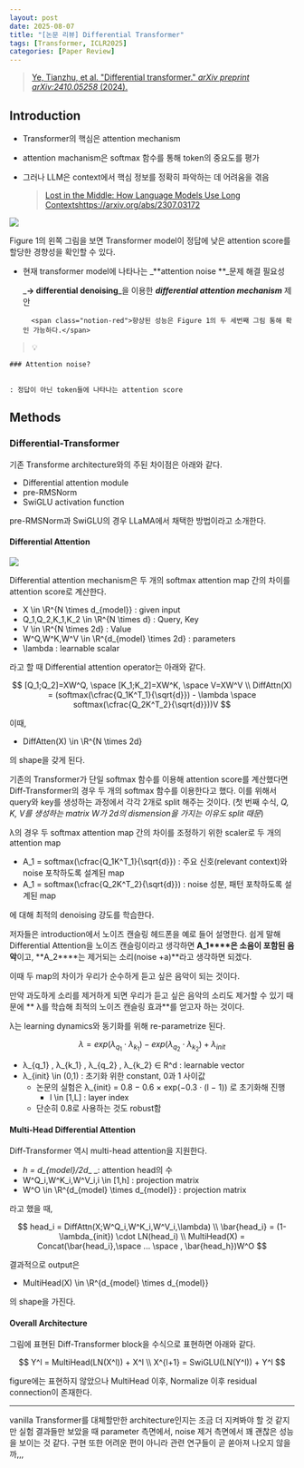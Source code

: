 ```yaml
---
layout: post
date: 2025-08-07
title: "[논문 리뷰] Differential Transformer"
tags: [Transformer, ICLR2025]
categories: [Paper Review]
---
```


> [Ye, Tianzhu, et al. "Differential transformer." ](https://arxiv.org/abs/2410.05258)[_arXiv preprint arXiv:2410.05258_](https://arxiv.org/abs/2410.05258)[ (2024).](https://arxiv.org/abs/2410.05258)



## Introduction

- Transformer의 핵심은 attention mechanism
- attention machanism은 softmax 함수를 통해 token의 중요도를 평가
- 그러나 LLM은 context에서 핵심 정보를 정확히 파악하는 데 어려움을 겪음

	> [Lost in the Middle: How Language Models Use Long Contextshttps://arxiv.org/abs/2307.03172](https://arxiv.org/abs/2307.03172)


![](https://prod-files-secure.s3.us-west-2.amazonaws.com/542b861c-36a8-4051-84e5-8804b6728dba/9083ea56-691a-4752-ae26-47f403431ac8/image.png?X-Amz-Algorithm=AWS4-HMAC-SHA256&X-Amz-Content-Sha256=UNSIGNED-PAYLOAD&X-Amz-Credential=ASIAZI2LB466UH3GQPO7%2F20250911%2Fus-west-2%2Fs3%2Faws4_request&X-Amz-Date=20250911T180123Z&X-Amz-Expires=3600&X-Amz-Security-Token=IQoJb3JpZ2luX2VjEKL%2F%2F%2F%2F%2F%2F%2F%2F%2F%2FwEaCXVzLXdlc3QtMiJHMEUCIQD1PrsNaEjSoOkGi4nexsZsbzxAEdo8CM0ydwS%2B%2Bi3GDQIgNKd%2BHWrj5G1IjmXxeNHl%2B8Ei4FD5VfzFAul7S0Nv7AMq%2FwMIGxAAGgw2Mzc0MjMxODM4MDUiDEEy2UU1%2BrOkDarcFSrcA8WskV02DkPS2ZBHxTYwHCvvHfVL2RCPH9WqOi8saWpqyO7YTMaARijxisgrg6dM0v5rlkiNRCNpdnu8vxFIFyM5MLsl2fxWjG%2B54mDeK3ST6OwRr5ziugcBmDodXqu5meMjvvJ8fmAV6cW0HtOo2qf3wxEaQcsRSlMmudxZ15GeL1bVBxZsbkNn5LRwUD3F03Dze0nOn%2FZLK8v6pUJ0HC2Gtpc7TuP7ZtlCSzwFTlh7glu5QXubA5NCatQ3%2BnvK7VcQGHA9LpLVxsDX%2BcK7xIpjCB2oDrpP6Tkk81cPj87w2qUK01JQX6gADydfIcgN3oErABN2t%2FyM5vuGo%2FiN7KN7PVkXHfMCul8EO%2BrLRXC9TK9XQ353GMLXZFj3hLLCGi78Rv8kFHyGRkL8z1OkMqNkzYnEnQVWg5Bf5o0LFmY%2FTR1oREY%2Fjaztli5TftkARyuyOWgJrnV9BMpGRAmFa4L%2FLrtQU0wemQPIJXlg74kzwsCIHEC0IT8cGlaus6Vfp0zRFIkhbuA0KKwYqYoyLibVWI%2BrkSudBQ%2BMAMwe8GjFh2SYhyHliRCLIKr%2F5FHFheWcb7RBIv%2F%2FF7mRp11SY5TIRtvjnHCET%2BHGtlin4dHQd9BVCzTvl%2Bo6xdZbMNCPjMYGOqUBkKu%2FX6G6bgHjFzAhN5sZosSo7%2F%2BETya7Fw01IuP689spyFOWoUs93uwG8KH6MvCeOhEf8Zhux1%2FQFXaIssDKV7dMdi3xClUCfi2eqz1ug8Fww05goKtNW7vX9WiNQxRl7m28Q%2FTlEKdQ2j925Eh55ZeGQHrUHG2X5LCFv7fe%2FgALSSr4qm7j6ynBOoLGrTEtU5aZwaknJc7Tiine7hEMXKEAgF3r&X-Amz-Signature=3a86529ca383865f6781192356c3407dc518d65d0b4bf3cf0c8962ffef32c7e6&X-Amz-SignedHeaders=host&x-amz-checksum-mode=ENABLED&x-id=GetObject)


Figure 1의 왼쪽 그림을 보면 Transformer model이 정답에 낮은 attention score를 할당한 경향성을 확인할 수 있다.

- 현재 transformer model에 나타나는 _**attention noise **_문제 해결 필요성

	_**→ differential denoising**_을 이용한 _**differential attention mechanism**_ 제안


		<span class="notion-red">향상된 성능은 Figure 1의 두 세번째 그림 통해 확인 가능하다.</span>


> 💡 


	### Attention noise?


	: 정답이 아닌 token들에 나타나는 attention score



## Methods



### Differential-Transformer


기존 Transforme architecture와의 주된 차이점은 아래와 같다.

- Differential attention module
- pre-RMSNorm
- SwiGLU activation function

pre-RMSNorm과 SwiGLU의 경우 LLaMA에서 채택한 방법이라고 소개한다.



#### Differential Attention


![](https://prod-files-secure.s3.us-west-2.amazonaws.com/542b861c-36a8-4051-84e5-8804b6728dba/116d70b2-1963-4810-9167-f4c7d8a06e8f/image.png?X-Amz-Algorithm=AWS4-HMAC-SHA256&X-Amz-Content-Sha256=UNSIGNED-PAYLOAD&X-Amz-Credential=ASIAZI2LB466UH3GQPO7%2F20250911%2Fus-west-2%2Fs3%2Faws4_request&X-Amz-Date=20250911T180123Z&X-Amz-Expires=3600&X-Amz-Security-Token=IQoJb3JpZ2luX2VjEKL%2F%2F%2F%2F%2F%2F%2F%2F%2F%2FwEaCXVzLXdlc3QtMiJHMEUCIQD1PrsNaEjSoOkGi4nexsZsbzxAEdo8CM0ydwS%2B%2Bi3GDQIgNKd%2BHWrj5G1IjmXxeNHl%2B8Ei4FD5VfzFAul7S0Nv7AMq%2FwMIGxAAGgw2Mzc0MjMxODM4MDUiDEEy2UU1%2BrOkDarcFSrcA8WskV02DkPS2ZBHxTYwHCvvHfVL2RCPH9WqOi8saWpqyO7YTMaARijxisgrg6dM0v5rlkiNRCNpdnu8vxFIFyM5MLsl2fxWjG%2B54mDeK3ST6OwRr5ziugcBmDodXqu5meMjvvJ8fmAV6cW0HtOo2qf3wxEaQcsRSlMmudxZ15GeL1bVBxZsbkNn5LRwUD3F03Dze0nOn%2FZLK8v6pUJ0HC2Gtpc7TuP7ZtlCSzwFTlh7glu5QXubA5NCatQ3%2BnvK7VcQGHA9LpLVxsDX%2BcK7xIpjCB2oDrpP6Tkk81cPj87w2qUK01JQX6gADydfIcgN3oErABN2t%2FyM5vuGo%2FiN7KN7PVkXHfMCul8EO%2BrLRXC9TK9XQ353GMLXZFj3hLLCGi78Rv8kFHyGRkL8z1OkMqNkzYnEnQVWg5Bf5o0LFmY%2FTR1oREY%2Fjaztli5TftkARyuyOWgJrnV9BMpGRAmFa4L%2FLrtQU0wemQPIJXlg74kzwsCIHEC0IT8cGlaus6Vfp0zRFIkhbuA0KKwYqYoyLibVWI%2BrkSudBQ%2BMAMwe8GjFh2SYhyHliRCLIKr%2F5FHFheWcb7RBIv%2F%2FF7mRp11SY5TIRtvjnHCET%2BHGtlin4dHQd9BVCzTvl%2Bo6xdZbMNCPjMYGOqUBkKu%2FX6G6bgHjFzAhN5sZosSo7%2F%2BETya7Fw01IuP689spyFOWoUs93uwG8KH6MvCeOhEf8Zhux1%2FQFXaIssDKV7dMdi3xClUCfi2eqz1ug8Fww05goKtNW7vX9WiNQxRl7m28Q%2FTlEKdQ2j925Eh55ZeGQHrUHG2X5LCFv7fe%2FgALSSr4qm7j6ynBOoLGrTEtU5aZwaknJc7Tiine7hEMXKEAgF3r&X-Amz-Signature=f48168d2a18c89a0b27f6ce7bf6dd28b2c19a4c0e04926d3c0a01238a861a4b7&X-Amz-SignedHeaders=host&x-amz-checksum-mode=ENABLED&x-id=GetObject)


Differential attention mechanism은 두 개의 softmax attention map 간의 차이를 attention score로 계산한다.

- X \in \R^{N \times d\_{model}} : given input
- Q\_1,Q\_2,K\_1,K\_2 \in \R^{N \times d} : Query, Key
- V \in \R^{N \times 2d} : Value
- W^Q,W^K,W^V \in \R^{d\_{model} \times 2d} : parameters
- \lambda : learnable scalar

라고 할 때 Differential attention operator는 아래와 같다.


$$
[Q_1;Q_2]=XW^Q, \space [K_1;K_2]=XW^K, \space V=XW^V \\
DiffAttn(X) = (softmax(\cfrac{Q_1K^T_1}{\sqrt{d}}) - \lambda \space softmax(\cfrac{Q_2K^T_2}{\sqrt{d}}))V
$$


이때,

- DiffAtten(X) \in \R^{N \times 2d}

의 shape을 갖게 된다.


기존의 Transformer가 단일 softmax 함수를 이용해 attention score를 계산했다면 Diff-Transformer의 경우 두 개의 softmax 함수를 이용한다고 했다. 이를 위해서 query와 key를 생성하는 과정에서 각각 2개로 split 해주는 것이다. <span class="notion-red">(첫 번째 수식, </span><span class="notion-red">_Q, K, V를 생성하는 matrix W가 2d의 dismension을 가지는 이유도 split 때문_</span><span class="notion-red">)</span>


 λ의 경우 두 softmax attention map 간의 차이를 조정하기 위한 scaler로 두 개의 attention map

- A\_1 = softmax(\cfrac{Q\_1K^T\_1}{\sqrt{d}}) : 주요 신호(relevant context)와 noise 포착하도록 설계된 map
- A\_1 = softmax(\cfrac{Q\_2K^T\_2}{\sqrt{d}}) : noise 성분, 패턴 포착하도록 설계된 map 

에 대해 최적의 denoising 강도를 학습한다.


저자들은 introduction에서 노이즈 캔슬링 헤드폰을 예로 들어 설명한다. 쉽게 말해 Differential Attention을 노이즈 캔슬링이라고 생각하면 **A\_1****은 소음이 포함된 음악**이고, **A\_2****는 제거되는 소리(noise +a)**라고 생각하면 되겠다. 


이때 두 map의 차이가 우리가 순수하게 듣고 싶은 음악이 되는 것이다. 


만약 과도하게 소리를 제거하게 되면 우리가 듣고 싶은 음악의 소리도 제거할 수 있기 때문에 ** λ를 학습해 최적의 노이즈 캔슬링 효과**를 얻고자 하는 것이다.


λ는 learning dynamics와 동기화를 위해 re-parametrize 된다.


$$
\lambda = exp(\lambda_{q_1} \cdot \lambda_{k_1}) - exp(\lambda_{q_2} \cdot \lambda_{k_2}) + \lambda_{init}
$$

- λ\_{q\_1} , λ\_{k\_1} , λ\_{q\_2} , λ\_{k\_2} ∈ R^d : learnable vector
- λ\_{init} \in (0,1) : 초기화 위한 constant, 0과 1 사이값
	- 논문의 실험은 λ\_{init} = 0.8 − 0.6 × exp(−0.3 · (l − 1)) 로 초기화해 진행
		- l \in [1,L] : layer index
	- 단순히 0.8로 사용하는 것도 robust함


#### **Multi-Head Differential Attention**


Diff-Transformer 역시 multi-head attention을 지원한다.

- _h = d\_{model}/2d__ _: attention head의 수
- W^Q\_i,W^K\_i,W^V\_i,i \in [1,h] : projection matrix
- W^O \in \R^{d\_{model} \times d\_{model}} : projection matrix

라고 했을 때,


$$
head_i = DiffAttn(X;W^Q_i,W^K_i,W^V_i,\lambda) \\
\bar{head_i} = (1-\lambda_{init}) \cdot LN(head_i) \\
MultiHead(X) = Concat(\bar{head_i},\space ... \space , \bar{head_h})W^O
$$


결과적으로 output은

- MultiHead(X) \in \R^{d\_{model} \times d\_{model}}

의 shape을 가진다.



#### Overall Architecture


그림에 표현된 Diff-Transformer block을 수식으로 표현하면 아래와 같다.


$$
Y^l = MultiHead(LN(X^l)) + X^l \\
X^{l+1} = SwiGLU(LN(Y^l)) + Y^l
$$


figure에는 표현하지 않았으나 MultiHead 이후, Normalize 이후 residual connection이 존재한다.


---


vanilla Transformer를 대체할만한 architecture인지는 조금 더 지켜봐야 할 것 같지만 실험 결과들만 보았을 때 parameter 측면에서, noise 제거 측면에서 꽤 괜찮은 성능을 보이는 것 같다. 구현 또한 어려운 편이 아니라 관련 연구들이 곧 쏟아져 나오지 않을까,,,

